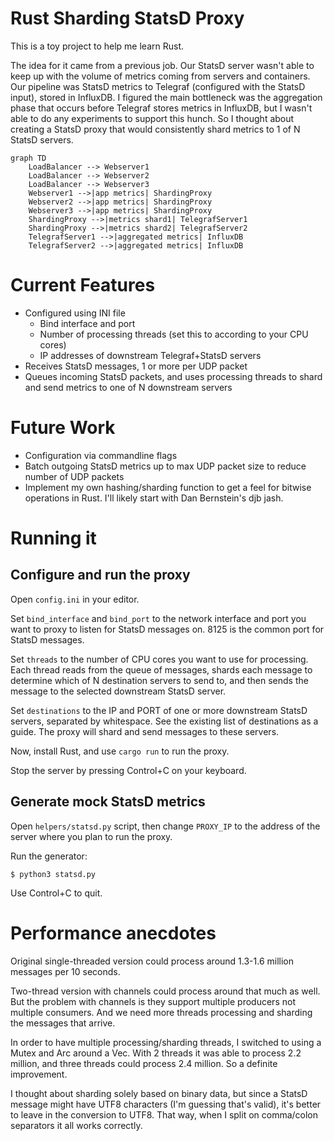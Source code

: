 # Rust Sharding StatsD Proxy

This is a toy project to help me learn Rust.

The idea for it came from a previous job. Our StatsD server wasn't able to keep up with the volume of metrics coming from servers and containers. Our pipeline was StatsD metrics to Telegraf (configured with the StatsD input), stored in InfluxDB. I figured the main bottleneck was the aggregation phase that occurs before Telegraf stores metrics in InfluxDB, but I wasn't able to do any experiments to support this hunch. So I thought about creating a StatsD proxy that would consistently shard metrics to 1 of N StatsD servers.

```mermaid
graph TD
	LoadBalancer --> Webserver1
	LoadBalancer --> Webserver2
	LoadBalancer --> Webserver3
	Webserver1 -->|app metrics| ShardingProxy
	Webserver2 -->|app metrics| ShardingProxy
	Webserver3 -->|app metrics| ShardingProxy
	ShardingProxy -->|metrics shard1| TelegrafServer1
	ShardingProxy -->|metrics shard2| TelegrafServer2
	TelegrafServer1 -->|aggregated metrics| InfluxDB
	TelegrafServer2 -->|aggregated metrics| InfluxDB
```

# Current Features

* Configured using INI file
    * Bind interface and port
	* Number of processing threads (set this to according to your CPU cores)
    * IP addresses of downstream Telegraf+StatsD servers
* Receives StatsD messages, 1 or more per UDP packet
* Queues incoming StatsD packets, and uses processing threads to shard and send metrics to one of N downstream servers

# Future Work

* Configuration via commandline flags
* Batch outgoing StatsD metrics up to max UDP packet size to reduce number of UDP packets
* Implement my own hashing/sharding function to get a feel for bitwise operations in Rust. I'll likely start with Dan Bernstein's djb jash.

# Running it

## Configure and run the proxy

Open `config.ini` in your editor.

Set `bind_interface` and `bind_port` to the network interface and port you want to proxy to listen for StatsD messages on. 8125 is the common port for StatsD messages.

Set `threads` to the number of CPU cores you want to use for processing. Each thread reads from the queue of messages, shards each message to determine which of N destination servers to send to, and then sends the message to the selected downstream StatsD server.

Set `destinations` to the IP and PORT of one or more downstream StatsD servers, separated by whitespace. See the existing list of destinations as a guide. The proxy will shard and send messages to these servers.

Now, install Rust, and use `cargo run` to run the proxy.

Stop the server by pressing Control+C on your keyboard.

## Generate mock StatsD metrics

Open `helpers/statsd.py` script, then change `PROXY_IP` to the address of the server where you plan to run the proxy.

Run the generator:

```
$ python3 statsd.py
```

Use Control+C to quit.

# Performance anecdotes

Original single-threaded version could process around 1.3-1.6 million messages per 10 seconds.

Two-thread version with channels could process around that much as well. But the problem with channels is they support multiple producers not multiple consumers. And we need more threads processing and sharding the messages that arrive.

In order to have multiple processing/sharding threads, I switched to using a Mutex and Arc around a Vec<String>. With 2 threads it was able to process 2.2 million, and three threads could process 2.4 million. So a definite improvement.

I thought about sharding solely based on binary data, but since a StatsD message might have UTF8 characters (I'm guessing that's valid), it's better to leave in the conversion to UTF8. That way, when I split on comma/colon separators it all works correctly.

